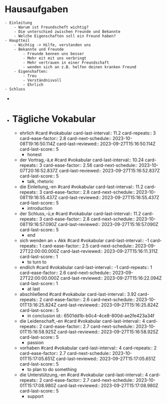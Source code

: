 # Hausaufgaben
	- Einleitung
		- Warum ist Freundscheft wichtig?
		- Die unterschied zwischen Freunde und Bekannte
		- Welche Eigenschaften soll ein Freund haben?
	- Hauptteil
		- Wichtig -> Hilfe, verstanden uns
		- Bekannte und Freunde
			- Freunde kennen uns besser
			- Mehr eit mit uns verbringt
			- Mehr vertrauen in einer Freundschaft
			- wenden sich an z.B. helfen deinen kranken Freund
		- Eigenshaften:
			- Treu
			- Verständnisvoll
			- Ehrlich
	- Schluss
-
- # Tägliche Vokabular
	- ehrlich #card #vokabular
	  card-last-interval:: 11.2
	  card-repeats:: 3
	  card-ease-factor:: 2.8
	  card-next-schedule:: 2023-10-08T19:16:50.114Z
	  card-last-reviewed:: 2023-09-27T15:16:50.114Z
	  card-last-score:: 5
		- honest
	- der Vortrag,-ä,e #card #vokabular
	  card-last-interval:: 10.24
	  card-repeats:: 3
	  card-ease-factor:: 2.56
	  card-next-schedule:: 2023-10-07T20:16:52.837Z
	  card-last-reviewed:: 2023-09-27T15:16:52.837Z
	  card-last-score:: 5
		- talk, rhetoric
	- die Einleitung,-en #card #vokabular
	  card-last-interval:: 11.2
	  card-repeats:: 3
	  card-ease-factor:: 2.8
	  card-next-schedule:: 2023-10-08T19:16:55.437Z
	  card-last-reviewed:: 2023-09-27T15:16:55.437Z
	  card-last-score:: 5
		- introduction
	- der Schluss,-ü,e #card #vokabular
	  card-last-interval:: 11.2
	  card-repeats:: 3
	  card-ease-factor:: 2.8
	  card-next-schedule:: 2023-10-08T19:16:57.090Z
	  card-last-reviewed:: 2023-09-27T15:16:57.090Z
	  card-last-score:: 5
		- end
	- sich wenden an + Akk #card #vokabular
	  card-last-interval:: -1
	  card-repeats:: 1
	  card-ease-factor:: 2.5
	  card-next-schedule:: 2023-09-27T22:00:00.000Z
	  card-last-reviewed:: 2023-09-27T15:16:11.311Z
	  card-last-score:: 1
		- to turn to
	- endlich #card #vokabular
	  card-last-interval:: -1
	  card-repeats:: 1
	  card-ease-factor:: 2.6
	  card-next-schedule:: 2023-09-27T22:00:00.000Z
	  card-last-reviewed:: 2023-09-27T15:16:22.094Z
	  card-last-score:: 1
		- at last
	- abschließend #card #vokabular
	  card-last-interval:: 3.92
	  card-repeats:: 2
	  card-ease-factor:: 2.6
	  card-next-schedule:: 2023-10-01T13:16:25.824Z
	  card-last-reviewed:: 2023-09-27T15:16:25.824Z
	  card-last-score:: 5
		- in conclusion
		  id:: 6501dd1b-b0c4-4ce8-800d-ae2fe423a34f
	- die Leidenschaft,-en #card #vokabular
	  card-last-interval:: 4
	  card-repeats:: 2
	  card-ease-factor:: 2.7
	  card-next-schedule:: 2023-10-01T15:16:58.925Z
	  card-last-reviewed:: 2023-09-27T15:16:58.925Z
	  card-last-score:: 5
		- passion
	- vorhaben #card #vokabular
	  card-last-interval:: 4
	  card-repeats:: 2
	  card-ease-factor:: 2.7
	  card-next-schedule:: 2023-10-01T15:17:05.651Z
	  card-last-reviewed:: 2023-09-27T15:17:05.651Z
	  card-last-score:: 5
		- to plan to do something
	- die Unterstützung,-en #card #vokabular
	  card-last-interval:: 4
	  card-repeats:: 2
	  card-ease-factor:: 2.7
	  card-next-schedule:: 2023-10-01T15:17:08.980Z
	  card-last-reviewed:: 2023-09-27T15:17:08.980Z
	  card-last-score:: 5
		- support